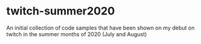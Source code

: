 # twitch-summer2020
An initial collection of code samples that have been shown on my debut on twitch in the summer months of 2020 (July and August)
